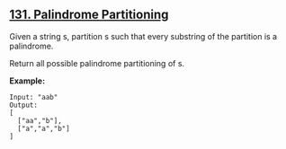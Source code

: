 ## [131. Palindrome Partitioning](https://leetcode.com/problems/palindrome-partitioning/)

Given a string s, partition s such that every substring of the partition is a palindrome.

Return all possible palindrome partitioning of s.

**Example:**

```
Input: "aab"
Output:
[
  ["aa","b"],
  ["a","a","b"]
]
```
